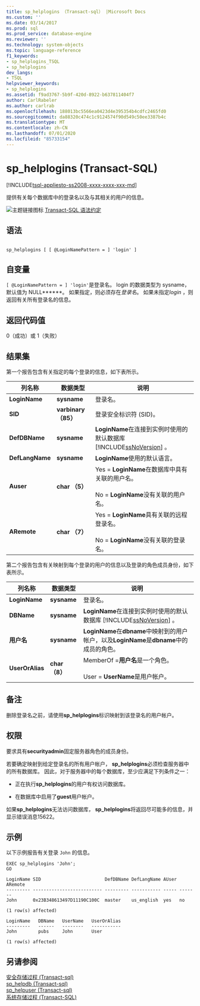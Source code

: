 ```yaml
---
title: sp_helplogins （Transact-sql） |Microsoft Docs
ms.custom: ''
ms.date: 03/14/2017
ms.prod: sql
ms.prod_service: database-engine
ms.reviewer: ''
ms.technology: system-objects
ms.topic: language-reference
f1_keywords:
- sp_helplogins_TSQL
- sp_helplogins
dev_langs:
- TSQL
helpviewer_keywords:
- sp_helplogins
ms.assetid: f9ad3767-5b9f-420d-8922-b637811404f7
author: CarlRabeler
ms.author: carlrab
ms.openlocfilehash: 188013bc5566ea0423d4e395354b4cdfc2465fd0
ms.sourcegitcommit: da88320c474c1c9124574f90d549c50ee3387b4c
ms.translationtype: MT
ms.contentlocale: zh-CN
ms.lasthandoff: 07/01/2020
ms.locfileid: "85733154"
---
```

# <a name="sp_helplogins-transact-sql"></a>sp_helplogins (Transact-SQL)
[!INCLUDE[tsql-appliesto-ss2008-xxxx-xxxx-xxx-md](../../includes/applies-to-version/sqlserver.md)]

  提供有关每个数据库中的登录名以及与其相关的用户的信息。  
  
 ![主题链接图标](../../database-engine/configure-windows/media/topic-link.gif "“主题链接”图标") [Transact-SQL 语法约定](../../t-sql/language-elements/transact-sql-syntax-conventions-transact-sql.md)  
  
## <a name="syntax"></a>语法  
  
```  
  
sp_helplogins [ [ @LoginNamePattern = ] 'login' ]  
```  
  
## <a name="arguments"></a>自变量  
`[ @LoginNamePattern = ] 'login'`是登录名。 login 的数据类型为 sysname，默认值为 NULL******。 如果指定，则必须存在*登录名*。 如果未指定*login* ，则返回有关所有登录名的信息。  
  
## <a name="return-code-values"></a>返回代码值  
 0（成功）或 1（失败）  
  
## <a name="result-sets"></a>结果集  
 第一个报告包含有关指定的每个登录的信息，如下表所示。  
  
|列名称|数据类型|说明|  
|-----------------|---------------|-----------------|  
|**LoginName**|**sysname**|登录名。|  
|**SID**|**varbinary （85）**|登录安全标识符 (SID)。|  
|**DefDBName**|**sysname**|**LoginName**在连接到实例时使用的默认数据库 [!INCLUDE[ssNoVersion](../../includes/ssnoversion-md.md)] 。|  
|**DefLangName**|**sysname**|**LoginName**使用的默认语言。|  
|**Auser**|**char （5）**|Yes = **LoginName**在数据库中具有关联的用户名。<br /><br /> No = **LoginName**没有关联的用户名。|  
|**ARemote**|**char （7）**|Yes = **LoginName**具有关联的远程登录名。<br /><br /> No = **LoginName**没有关联的登录名。|  
  
 第二个报告包含有关映射到每个登录的用户的信息以及登录的角色成员身份，如下表所示。  
  
|列名称|数据类型|说明|  
|-----------------|---------------|-----------------|  
|**LoginName**|**sysname**|登录名。|  
|**DBName**|**sysname**|**LoginName**在连接到实例时使用的默认数据库 [!INCLUDE[ssNoVersion](../../includes/ssnoversion-md.md)] 。|  
|**用户名**|**sysname**|**LoginName**在**dbname**中映射到的用户帐户，以及**LoginName**是**dbname**中的成员的角色。|  
|**UserOrAlias**|**char （8）**|MemberOf =**用户名**是一个角色。<br /><br /> User = **UserName**是用户帐户。|  
  
## <a name="remarks"></a>备注  
 删除登录名之前，请使用**sp_helplogins**标识映射到该登录名的用户帐户。  
  
## <a name="permissions"></a>权限  
 要求具有**securityadmin**固定服务器角色的成员身份。  
  
 若要确定映射到给定登录名的所有用户帐户， **sp_helplogins**必须检查服务器中的所有数据库。 因此，对于服务器中的每个数据库，至少应满足下列条件之一：  
  
-   正在执行**sp_helplogins**的用户有权访问数据库。  
  
-   在数据库中启用了**guest**用户帐户。  
  
 如果**sp_helplogins**无法访问数据库， **sp_helplogins**将返回尽可能多的信息，并显示错误消息15622。  
  
## <a name="examples"></a>示例  
 以下示例报告有关登录 `John` 的信息。  
  
```  
EXEC sp_helplogins 'John';  
GO  
  
LoginName SID                        DefDBName DefLangName AUser ARemote   
--------- -------------------------- --------- ----------- ----- -------   
John      0x23B348613497D11190C100C  master    us_english  yes   no  
  
(1 row(s) affected)  
  
LoginName   DBName   UserName   UserOrAlias   
---------   ------   --------   -----------   
John        pubs     John       User          
  
(1 row(s) affected)  
```  
  
## <a name="see-also"></a>另请参阅  
 [安全存储过程 &#40;Transact-sql&#41;](../../relational-databases/system-stored-procedures/security-stored-procedures-transact-sql.md)   
 [sp_helpdb &#40;Transact-sql&#41;](../../relational-databases/system-stored-procedures/sp-helpdb-transact-sql.md)   
 [sp_helpuser &#40;Transact-sql&#41;](../../relational-databases/system-stored-procedures/sp-helpuser-transact-sql.md)   
 [系统存储过程 (Transact-SQL)](../../relational-databases/system-stored-procedures/system-stored-procedures-transact-sql.md)  
  
  
